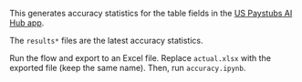 This generates accuracy statistics for the table fields in the [US Paystubs AI Hub app](https://aihub.instabase.com/hub/apps/8647fe0f-f8a0-4176-b9c4-7eae305280b4).

The `results*` files are the latest accuracy statistics.

Run the flow and export to an Excel file. Replace `actual.xlsx` with the exported file (keep the same name). 
Then, run `accuracy.ipynb`.
